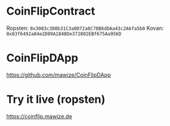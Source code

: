 # CoinFlipContract
Ropsten: `0x3083c308b31C3a0D72a8C78B6dDAa43c2A6fa5b0`
Kovan: `0x83f6492a84e2D89A1848De372802EBf675Aa956D`

# CoinFlipDApp
https://github.com/mawize/CoinFlipDApp

# Try it live (ropsten)
https://coinflip.mawize.de
